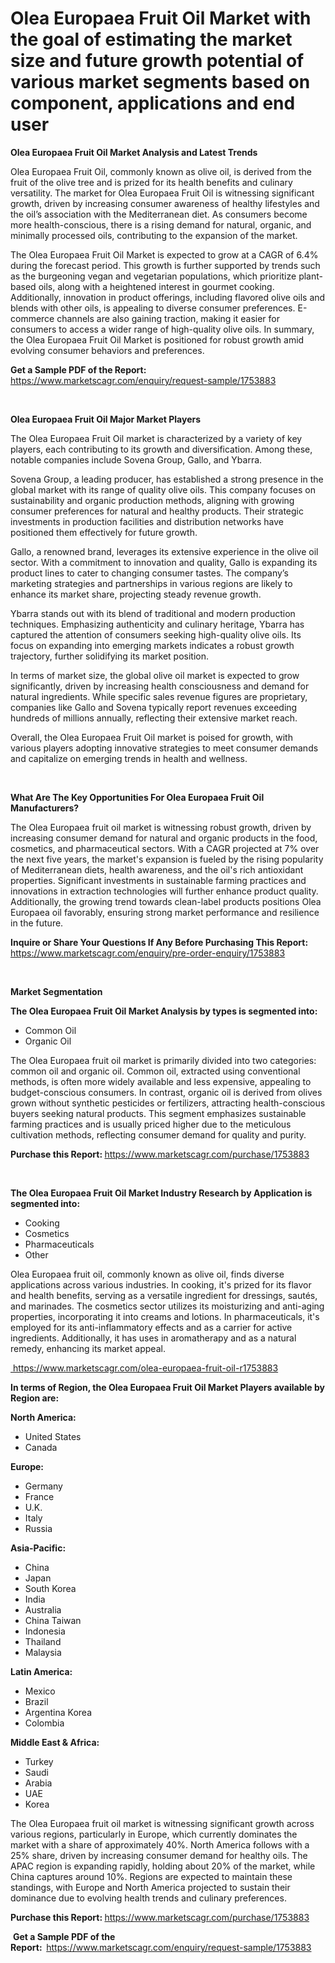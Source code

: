 <p><h1>Olea Europaea Fruit Oil Market with the goal of estimating the market size and future growth potential of various market segments based on component, applications and end user</h1></p><p><strong>Olea Europaea Fruit Oil Market Analysis and Latest Trends</strong></p>
<p><p>Olea Europaea Fruit Oil, commonly known as olive oil, is derived from the fruit of the olive tree and is prized for its health benefits and culinary versatility. The market for Olea Europaea Fruit Oil is witnessing significant growth, driven by increasing consumer awareness of healthy lifestyles and the oil’s association with the Mediterranean diet. As consumers become more health-conscious, there is a rising demand for natural, organic, and minimally processed oils, contributing to the expansion of the market.</p><p>The Olea Europaea Fruit Oil Market is expected to grow at a CAGR of 6.4% during the forecast period. This growth is further supported by trends such as the burgeoning vegan and vegetarian populations, which prioritize plant-based oils, along with a heightened interest in gourmet cooking. Additionally, innovation in product offerings, including flavored olive oils and blends with other oils, is appealing to diverse consumer preferences. E-commerce channels are also gaining traction, making it easier for consumers to access a wider range of high-quality olive oils. In summary, the Olea Europaea Fruit Oil Market is positioned for robust growth amid evolving consumer behaviors and preferences.</p></p>
<p><strong>Get a Sample PDF of the Report:&nbsp;</strong> <a href="https://www.marketscagr.com/enquiry/request-sample/1753883?utm_campaign=3291&utm_medium=2&utm_source=Github&utm_content=ia&utm_term=17042025&utm_id=olea-europaea-fruit-oil">https://www.marketscagr.com/enquiry/request-sample/1753883</a></p>
<p>&nbsp;</p>
<p><strong>Olea Europaea Fruit Oil Major Market Players</strong></p>
<p><p>The Olea Europaea Fruit Oil market is characterized by a variety of key players, each contributing to its growth and diversification. Among these, notable companies include Sovena Group, Gallo, and Ybarra. </p><p>Sovena Group, a leading producer, has established a strong presence in the global market with its range of quality olive oils. This company focuses on sustainability and organic production methods, aligning with growing consumer preferences for natural and healthy products. Their strategic investments in production facilities and distribution networks have positioned them effectively for future growth.</p><p>Gallo, a renowned brand, leverages its extensive experience in the olive oil sector. With a commitment to innovation and quality, Gallo is expanding its product lines to cater to changing consumer tastes. The company’s marketing strategies and partnerships in various regions are likely to enhance its market share, projecting steady revenue growth.</p><p>Ybarra stands out with its blend of traditional and modern production techniques. Emphasizing authenticity and culinary heritage, Ybarra has captured the attention of consumers seeking high-quality olive oils. Its focus on expanding into emerging markets indicates a robust growth trajectory, further solidifying its market position.</p><p>In terms of market size, the global olive oil market is expected to grow significantly, driven by increasing health consciousness and demand for natural ingredients. While specific sales revenue figures are proprietary, companies like Gallo and Sovena typically report revenues exceeding hundreds of millions annually, reflecting their extensive market reach.</p><p>Overall, the Olea Europaea Fruit Oil market is poised for growth, with various players adopting innovative strategies to meet consumer demands and capitalize on emerging trends in health and wellness.</p></p>
<p>&nbsp;</p>
<p><strong>What Are The Key Opportunities For Olea Europaea Fruit Oil Manufacturers?</strong></p>
<p><p>The Olea Europaea fruit oil market is witnessing robust growth, driven by increasing consumer demand for natural and organic products in the food, cosmetics, and pharmaceutical sectors. With a CAGR projected at 7% over the next five years, the market's expansion is fueled by the rising popularity of Mediterranean diets, health awareness, and the oil's rich antioxidant properties. Significant investments in sustainable farming practices and innovations in extraction technologies will further enhance product quality. Additionally, the growing trend towards clean-label products positions Olea Europaea oil favorably, ensuring strong market performance and resilience in the future.</p></p>
<p><strong>Inquire or Share Your Questions If Any Before Purchasing This Report:</strong> <a href="https://www.marketscagr.com/enquiry/pre-order-enquiry/1753883?utm_campaign=3291&utm_medium=2&utm_source=Github&utm_content=ia&utm_term=17042025&utm_id=olea-europaea-fruit-oil">https://www.marketscagr.com/enquiry/pre-order-enquiry/1753883</a></p>
<p>&nbsp;</p>
<p><strong>Market Segmentation</strong></p>
<p><strong>The Olea Europaea Fruit Oil Market Analysis by types is segmented into:</strong></p>
<p><ul><li>Common Oil</li><li>Organic Oil</li></ul></p>
<p><p>The Olea Europaea fruit oil market is primarily divided into two categories: common oil and organic oil. Common oil, extracted using conventional methods, is often more widely available and less expensive, appealing to budget-conscious consumers. In contrast, organic oil is derived from olives grown without synthetic pesticides or fertilizers, attracting health-conscious buyers seeking natural products. This segment emphasizes sustainable farming practices and is usually priced higher due to the meticulous cultivation methods, reflecting consumer demand for quality and purity.</p></p>
<p><strong>Purchase this Report:&nbsp;</strong><a href="https://www.marketscagr.com/purchase/1753883?utm_campaign=3291&utm_medium=2&utm_source=Github&utm_content=ia&utm_term=17042025&utm_id=olea-europaea-fruit-oil">https://www.marketscagr.com/purchase/1753883</a></p>
<p>&nbsp;</p>
<p><strong>The Olea Europaea Fruit Oil Market Industry Research by Application is segmented into:</strong></p>
<p><ul><li>Cooking</li><li>Cosmetics</li><li>Pharmaceuticals</li><li>Other</li></ul></p>
<p><p>Olea Europaea fruit oil, commonly known as olive oil, finds diverse applications across various industries. In cooking, it's prized for its flavor and health benefits, serving as a versatile ingredient for dressings, sautés, and marinades. The cosmetics sector utilizes its moisturizing and anti-aging properties, incorporating it into creams and lotions. In pharmaceuticals, it's employed for its anti-inflammatory effects and as a carrier for active ingredients. Additionally, it has uses in aromatherapy and as a natural remedy, enhancing its market appeal.</p></p>
<p><a href="https://www.marketscagr.com/olea-europaea-fruit-oil-r1753883?utm_campaign=3291&utm_medium=2&utm_source=Github&utm_content=ia&utm_term=17042025&utm_id=olea-europaea-fruit-oil">&nbsp;https://www.marketscagr.com/olea-europaea-fruit-oil-r1753883</a></p>
<p><strong>In terms of Region, the Olea Europaea Fruit Oil Market Players available by Region are:</strong></p>
<p>
    <p> <strong> North America: </strong>
        <ul>
            <li>United States</li>
            <li>Canada</li>
        </ul>
        </p> 
    <p> <strong> Europe: </strong>
        <ul>
            <li>Germany</li>
            <li>France</li>
            <li>U.K.</li>
            <li>Italy</li>
            <li>Russia</li>
        </ul>
        </p> 
    <p> <strong> Asia-Pacific: </strong>
        <ul>
            <li>China</li>
            <li>Japan</li>
            <li>South Korea</li>
            <li>India</li>
            <li>Australia</li>
            <li>China Taiwan</li>
            <li>Indonesia</li>
            <li>Thailand</li>
            <li>Malaysia</li>
        </ul>
        </p> 
    <p> <strong> Latin America: </strong>
        <ul>
            <li>Mexico</li>
            <li>Brazil</li>
            <li>Argentina Korea</li>
            <li>Colombia</li>
        </ul>
        </p> 
    <p> <strong> Middle East & Africa: </strong>
        <ul>
            <li>Turkey</li>
            <li>Saudi</li>
            <li>Arabia</li>
            <li>UAE</li>
            <li>Korea</li>
        </ul>
    </p>
    </p>
<p><p>The Olea Europaea fruit oil market is witnessing significant growth across various regions, particularly in Europe, which currently dominates the market with a share of approximately 40%. North America follows with a 25% share, driven by increasing consumer demand for healthy oils. The APAC region is expanding rapidly, holding about 20% of the market, while China captures around 10%. Regions are expected to maintain these standings, with Europe and North America projected to sustain their dominance due to evolving health trends and culinary preferences.</p></p>
<p><strong>Purchase this Report: </strong><a href="https://www.marketscagr.com/purchase/1753883?utm_campaign=3291&utm_medium=2&utm_source=Github&utm_content=ia&utm_term=17042025&utm_id=olea-europaea-fruit-oil">https://www.marketscagr.com/purchase/1753883</a></p>
<p>&nbsp;<strong>Get a Sample PDF of the Report:&nbsp;&nbsp;</strong><a href="https://www.marketscagr.com/enquiry/request-sample/1753883?utm_campaign=3291&utm_medium=2&utm_source=Github&utm_content=ia&utm_term=17042025&utm_id=olea-europaea-fruit-oil">https://www.marketscagr.com/enquiry/request-sample/1753883</a></p>
<p><strong></strong></p>
<p><p></p><p></p><p></p></p>